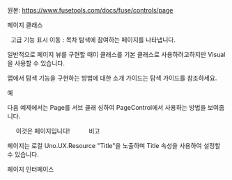원본: https://www.fusetools.com/docs/fuse/controls/page

페이지 클래스

  고급 기능 표시
이동 :
목차
탐색에 참여하는 페이지를 나타냅니다.

일반적으로 페이지 뷰를 구현할 때이 클래스를 기본 클래스로 사용하려고하지만 Visual을 사용할 수 있습니다.

앱에서 탐색 기능을 구현하는 방법에 대한 소개 가이드는 탐색 가이드를 참조하세요.

예

다음 예제에서는 Page를 서브 클래 싱하여 PageControl에서 사용하는 방법을 보여줍니다.

<Page ux : Class = "MyPage">
     <Text Alignment = "Center"> 이것은 페이지입니다! </ Text>
</ 페이지>

<PageControl>
     <MyPage />
     <MyPage />
</ PageControl>
비고

페이지는 로컬 Uno.UX.Resource "Title"을 노출하며 Title 속성을 사용하여 설정할 수 있습니다.

페이지 인터페이스